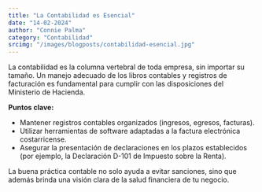 ```yaml
---
title: "La Contabilidad es Esencial"
date: "14-02-2024"
author: "Connie Palma"
category: "Contabilidad"
srcimg: "/images/blogposts/contabilidad-esencial.jpg"
---
```


La contabilidad es la columna vertebral de toda empresa, sin importar su tamaño. Un manejo adecuado de los libros contables y registros de facturación es fundamental para cumplir con las disposiciones del Ministerio de Hacienda. 

**Puntos clave:**
- Mantener registros contables organizados (ingresos, egresos, facturas).
- Utilizar herramientas de software adaptadas a la factura electrónica costarricense.
- Asegurar la presentación de declaraciones en los plazos establecidos (por ejemplo, la Declaración D-101 de Impuesto sobre la Renta).

La buena práctica contable no solo ayuda a evitar sanciones, sino que además brinda una visión clara de la salud financiera de tu negocio.
